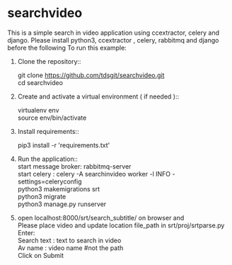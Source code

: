 # searchvideo

This is a simple search in video application using ccextractor, celery and django.
Please install python3, ccextractor , celery, rabbitmq and django before the following
To run this example:  

1. Clone the repository::  

     git clone https://github.com/tdsgit/searchvideo.git   
     cd searchvideo   

2. Create and activate a virtual environment ( if needed )::

     virtualenv env    
     source env/bin/activate   

3. Install requirements::   
     
     pip3 install -r 'requirements.txt'    

4. Run the application::  
     start message broker: rabbitmq-server    
     start celery : celery -A searchinvideo worker -l INFO -settings=celeryconfig    
     python3 makemigrations srt   
     python3 migrate   
     python3 manage.py runserver   
    
5. open localhost:8000/srt/search_subtitle/ on browser and     
     Please place video and update location file_path in srt/proj/srtparse.py     
     Enter:    
     Search text : text to search in video   
     Av name : video name #not the path   
     Click on Submit    
    
